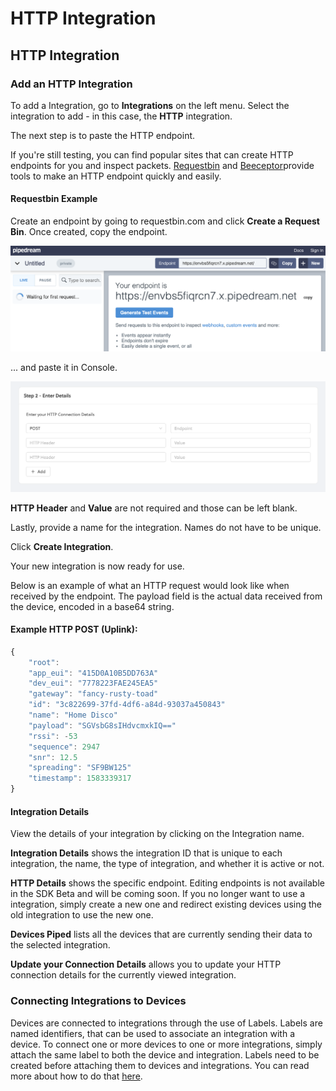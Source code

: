 # HTTP Integration

## HTTP Integration

### Add an HTTP Integration

To add a Integration, go to **Integrations** on the left menu. Select the integration to add - in this case, the **HTTP** integration.

The next step is to paste the HTTP endpoint.

If you're still testing, you can find popular sites that can create HTTP endpoints for you and inspect packets. [Requestbin](https://www.requestbin.com) and [Beeceptor](https://www.beeceptor.com)provide tools to make an HTTP endpoint quickly and easily.

#### Requestbin Example

Create an endpoint by going to requestbin.com and click **Create a Request Bin**. Once created, copy the endpoint.

![](../../.gitbook/assets/request_bin.png)

... and paste it in Console.

![](../../.gitbook/assets/screenshot-2020-03-11-at-09.36.19.png)

**HTTP Header** and **Value** are not required and those can be left blank.

Lastly, provide a name for the integration. Names do not have to be unique.

Click **Create Integration**.

Your new integration is now ready for use.

Below is an example of what an HTTP request would look like when received by the endpoint. The payload field is the actual data received from the device, encoded in a base64 string.

#### Example HTTP POST \(Uplink\):

```javascript
{
    "root":
    "app_eui": "415D0A10B5DD763A"
    "dev_eui": "7778223FAE245EA5"
    "gateway": "fancy-rusty-toad"
    "id": "3c822699-37fd-4df6-a84d-93037a450843"
    "name": "Home Disco"
    "payload": "SGVsbG8sIHdvcmxkIQ=="
    "rssi": -53
    "sequence": 2947
    "snr": 12.5
    "spreading": "SF9BW125"
    "timestamp": 1583339317
}
```

#### Integration Details

View the details of your integration by clicking on the Integration name.

**Integration Details** shows the integration ID that is unique to each integration, the name, the type of integration, and whether it is active or not.

**HTTP Details** shows the specific endpoint. Editing endpoints is not available in the SDK Beta and will be coming soon. If you no longer want to use a integration, simply create a new one and redirect existing devices using the old integration to use the new one.

**Devices Piped** lists all the devices that are currently sending their data to the selected integration.

**Update your Connection Details** allows you to update your HTTP connection details for the currently viewed integration.

### Connecting Integrations to Devices

Devices are connected to integrations through the use of Labels. Labels are named identifiers, that can be used to associate an integration with a device. To connect one or more devices to one or more integrations, simply attach the same label to both the device and integration. Labels need to be created before attaching them to devices and integrations. You can read more about how to do that [here](https://github.com/helium/devdocs/tree/67b988ec351854ec4b7608e12b5b8f47f2456abf/console/labels/README.md).

